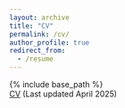 ```yaml
---
layout: archive
title: "CV"
permalink: /cv/
author_profile: true
redirect_from:
  - /resume
---
```

{% include base_path %}  
[CV](https://drive.google.com/file/d/1jN3YXKx6Zi6cf81SpGCfGtOrix4adoaM/view?usp=drive_link)
(Last updated April 2025)
